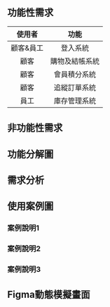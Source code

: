 ## 功能性需求
|使用者|功能|
|:-----:|:-----:|
|顧客&員工|登入系統|
|顧客|購物及結帳系統|
|顧客|會員積分系統|
|顧客|追縱訂單系統|
|員工|庫存管理系統|

## 非功能性需求

## 功能分解圖

## 需求分析

## 使用案例圖

### 案例說明1

### 案例說明2

### 案例說明3

## Figma動態模擬畫面
